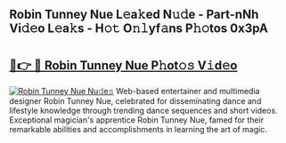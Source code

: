 ## Robin Tunney Nue L𝚎a𝚔ed N𝚞𝚍e - Part-nNh Vi𝚍𝚎o L𝚎a𝚔s - H𝚘𝚝 O𝚗𝚕yf𝚊ns P𝚑𝚘tos 0x3pA

# <h2><a href="http://kf9l51y.oniu.top/?m=Robin+Tunney+Nue">🔗👉 🔴 Robin Tunney Nue P𝚑ot𝚘𝚜 V𝚒d𝚎o</a></h2>

[![Robin Tunney Nue Nu𝚍e𝚜](https://i.imgur.com/0qMVB7G.gif)](http://kf9l51y.oniu.top/?m=Robin+Tunney+Nue)
Web-based entertainer and multimedia designer Robin Tunney Nue, celebrated for disseminating dance and lifestyle knowledge through trending dance sequences and short videos. Exceptional magician's apprentice Robin Tunney Nue, famed for their remarkable abilities and accomplishments in learning the art of magic.  
